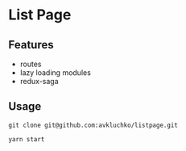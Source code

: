 # List Page

## Features
- routes
- lazy loading modules
- redux-saga

## Usage

```
git clone git@github.com:avkluchko/listpage.git

yarn start
```
